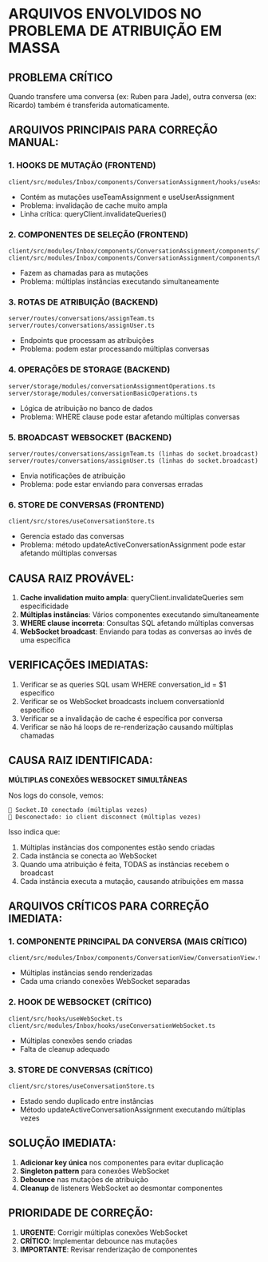# ARQUIVOS ENVOLVIDOS NO PROBLEMA DE ATRIBUIÇÃO EM MASSA

## PROBLEMA CRÍTICO
Quando transfere uma conversa (ex: Ruben para Jade), outra conversa (ex: Ricardo) também é transferida automaticamente.

## ARQUIVOS PRINCIPAIS PARA CORREÇÃO MANUAL:

### 1. HOOKS DE MUTAÇÃO (FRONTEND)
```
client/src/modules/Inbox/components/ConversationAssignment/hooks/useAssignmentMutations.ts
```
- Contém as mutações useTeamAssignment e useUserAssignment
- Problema: invalidação de cache muito ampla
- Linha crítica: queryClient.invalidateQueries()

### 2. COMPONENTES DE SELEÇÃO (FRONTEND)
```
client/src/modules/Inbox/components/ConversationAssignment/components/TeamSelector.tsx
client/src/modules/Inbox/components/ConversationAssignment/components/UserSelector.tsx
```
- Fazem as chamadas para as mutações
- Problema: múltiplas instâncias executando simultaneamente

### 3. ROTAS DE ATRIBUIÇÃO (BACKEND)
```
server/routes/conversations/assignTeam.ts
server/routes/conversations/assignUser.ts
```
- Endpoints que processam as atribuições
- Problema: podem estar processando múltiplas conversas

### 4. OPERAÇÕES DE STORAGE (BACKEND)
```
server/storage/modules/conversationAssignmentOperations.ts
server/storage/modules/conversationBasicOperations.ts
```
- Lógica de atribuição no banco de dados
- Problema: WHERE clause pode estar afetando múltiplas conversas

### 5. BROADCAST WEBSOCKET (BACKEND)
```
server/routes/conversations/assignTeam.ts (linhas do socket.broadcast)
server/routes/conversations/assignUser.ts (linhas do socket.broadcast)
```
- Envia notificações de atribuição
- Problema: pode estar enviando para conversas erradas

### 6. STORE DE CONVERSAS (FRONTEND)
```
client/src/stores/useConversationStore.ts
```
- Gerencia estado das conversas
- Problema: método updateActiveConversationAssignment pode estar afetando múltiplas conversas

## CAUSA RAIZ PROVÁVEL:
1. **Cache invalidation muito ampla**: queryClient.invalidateQueries sem especificidade
2. **Múltiplas instâncias**: Vários componentes executando simultaneamente
3. **WHERE clause incorreta**: Consultas SQL afetando múltiplas conversas
4. **WebSocket broadcast**: Enviando para todas as conversas ao invés de uma específica

## VERIFICAÇÕES IMEDIATAS:
1. Verificar se as queries SQL usam WHERE conversation_id = $1 específico
2. Verificar se os WebSocket broadcasts incluem conversationId específico
3. Verificar se a invalidação de cache é específica por conversa
4. Verificar se não há loops de re-renderização causando múltiplas chamadas

## CAUSA RAIZ IDENTIFICADA:
**MÚLTIPLAS CONEXÕES WEBSOCKET SIMULTÂNEAS**

Nos logs do console, vemos:
```
🔌 Socket.IO conectado (múltiplas vezes)
🔌 Desconectado: io client disconnect (múltiplas vezes)
```

Isso indica que:
1. Múltiplas instâncias dos componentes estão sendo criadas
2. Cada instância se conecta ao WebSocket
3. Quando uma atribuição é feita, TODAS as instâncias recebem o broadcast
4. Cada instância executa a mutação, causando atribuições em massa

## ARQUIVOS CRÍTICOS PARA CORREÇÃO IMEDIATA:

### 1. COMPONENTE PRINCIPAL DA CONVERSA (MAIS CRÍTICO)
```
client/src/modules/Inbox/components/ConversationView/ConversationView.tsx
```
- Múltiplas instâncias sendo renderizadas
- Cada uma criando conexões WebSocket separadas

### 2. HOOK DE WEBSOCKET (CRÍTICO)
```
client/src/hooks/useWebSocket.ts
client/src/modules/Inbox/hooks/useConversationWebSocket.ts
```
- Múltiplas conexões sendo criadas
- Falta de cleanup adequado

### 3. STORE DE CONVERSAS (CRÍTICO)
```
client/src/stores/useConversationStore.ts
```
- Estado sendo duplicado entre instâncias
- Método updateActiveConversationAssignment executando múltiplas vezes

## SOLUÇÃO IMEDIATA:
1. **Adicionar key única** nos componentes para evitar duplicação
2. **Singleton pattern** para conexões WebSocket
3. **Debounce** nas mutações de atribuição
4. **Cleanup** de listeners WebSocket ao desmontar componentes

## PRIORIDADE DE CORREÇÃO:
1. **URGENTE**: Corrigir múltiplas conexões WebSocket
2. **CRÍTICO**: Implementar debounce nas mutações
3. **IMPORTANTE**: Revisar renderização de componentes